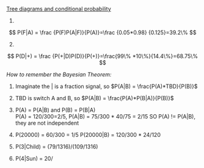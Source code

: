 [Tree diagrams and conditional probability](https://www.khanacademy.org/math/ap-statistics/probability-ap/stats-conditional-probability/a/tree-diagrams-conditional-probability)

1.
$$
P(F|A) = \frac {P(F)P(A|F)}{P(A)}=\frac {0.05*0.98} {0.125}=39.2\%
$$

2.
$$
P(D|+) = \frac {P(+|D)P(D)}{P(+)}=\frac{99\% *10\%}{14.4\%}=68.75\%
$$

*How to remember the Bayesian Theorem:*

1. Imaginate the | is a fraction signal, so
$P(A|B) = \frac{P(A)*TBD}{P(B)}$
2. TBD is switch A and B, so
$P(A|B) = \frac{P(A)*P(B|A)}{P(B)}$
3. P(A) = P(A|B) and P(B) = P(B|A) <br>
P(A) =  120/300=2/5, P(A|B) = 75/300 * 40/75 = 2/15
SO P(A) != P(A|B), they are not independent
4. P(20000) = 60/300 = 1/5
P(20000|B) = 120/300 * 24/120 

5. P(3|Child) = (79/1316)/(109/1316)  
6. P(4|Sun) = 20/ 